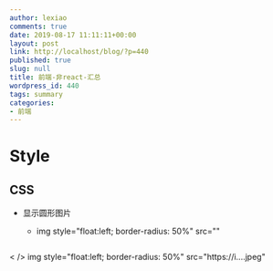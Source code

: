 ```yaml
---
author: lexiao
comments: true
date: 2019-08-17 11:11:11+00:00
layout: post
link: http://localhost/blog/?p=440
published: true
slug: null
title: 前端-非react-汇总
wordpress_id: 440
tags: summary
categories:
- 前端
---
```







# Style

## CSS

- 显示圆形图片
    - img style="float:left; border-radius: 50%" src="" 
    
    ```html

 < />
img style="float:left; border-radius: 50%" src="https://i....jpeg"
```

























